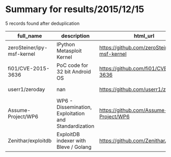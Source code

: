 
# Summary for results/2015/12/15
    
5 records found after deduplication

| full_name | description | html_url | matched_list | matched_count | pushed_at | size | stargazers_count | language | forks_count | vul_ids |
|----------------------------|-------------------------------------------------------|-----------------------------------------------|----------------------------------|-----------------|---------------------------|--------|--------------------|------------|---------------|-------------------|
| zeroSteiner/ipy-msf-kernel | IPython Metasploit Kernel | https://github.com/zeroSteiner/ipy-msf-kernel | ['metasploit module OR payload'] | 1 | 2015-12-15 15:13:06+00:00 | 7 | 2 | Python | 1 | [] |
| fi01/CVE-2015-3636 | PoC code for 32 bit Android OS | https://github.com/fi01/CVE-2015-3636 | ['cve poc', 'cve-2'] | 2 | 2015-12-15 05:42:02+00:00 | 158 | 131 | C | 95 | ['CVE-2015-3636'] |
| userr1/zeroday | nan | https://github.com/userr1/zeroday | ['zeroday'] | 1 | 2015-12-15 07:32:48+00:00 | 1 | 0 | PHP | 0 | [] |
| Assume-Project/WP6 | WP6 - Dissemination, Exploitation and Standardization | https://github.com/Assume-Project/WP6 | ['exploit'] | 1 | 2015-12-15 22:06:34+00:00 | 0 | 0 | | 0 | [] |
| Zenithar/exploitdb | ExploitDB indexer with Bleve / Golang | https://github.com/Zenithar/exploitdb | ['exploit'] | 1 | 2015-12-15 22:50:24+00:00 | 3 | 6 | Go | 0 | [] |
